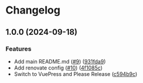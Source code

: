 # Changelog

## 1.0.0 (2024-09-18)


### Features

* Add main README.md ([#9](https://github.com/PhyberApex/phyberapex.de/issues/9)) ([931fda9](https://github.com/PhyberApex/phyberapex.de/commit/931fda9637509e4f25814e6cf4e4d36335b47fc0))
* Add renovate config ([#10](https://github.com/PhyberApex/phyberapex.de/issues/10)) ([4f1085c](https://github.com/PhyberApex/phyberapex.de/commit/4f1085cc61f3bed8d01de5cfc9c2f0fde2b1c32f))
* Switch to VuePress and Please Release ([c594b9c](https://github.com/PhyberApex/phyberapex.de/commit/c594b9c881bad95565f9e3ff812896c6294e2b20))
